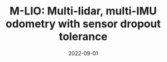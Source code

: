 ---
title: "M-LIO: Multi-lidar, multi-IMU odometry with sensor dropout tolerance"
collection: publications
permalink: /publication/2022-09-01-mlio
excerpt: "We present a robust system for state estimation that fuses measurements from multiple lidars and inertial sensors with GNSS data. To initiate the method, we use the prior GNSS pose information. We then perform incremental motion in real-time, which produces robust motion estimates in a global frame by fusing lidar and IMU signals with GNSS translation components using a factor graph framework. We also propose methods to account for signal loss with a novel synchronization and fusion mechanism. To validate our approach extensive tests were carried out on data collected using Scania test vehicles (5 sequences for a total of ~ 7 Km). From our evaluations, we show an average improvement of 61% in relative translation and 42% rotational error compared to a state-of-the-art estimator fusing a single lidar/inertial sensor pair."
date: 2022-09-01
venue: 'To be presented in Intelligent Vehicle Symposium'
paperurl: https://mrsandipandas.github.io/files/mlio.pdf
videourl: https://www.youtube.com/watch?v=-xSbfaroEPs
citation: 'Das, S., Mahabadi, N., Fallon, M. and Chatterjee, S., 2022. M-LIO: Multi-lidar, multi-IMU odometry with sensor dropout tolerance. <i>IEEE Intelligent Vehicle Symposium</i> arXiv:2210.01154.'
shortcitation: 'Das, S., Mahabadi, N., Fallon, M. and Chatterjee, S., 2022. <i>IEEE Intelligent Vehicle Symposium</i>.'
---